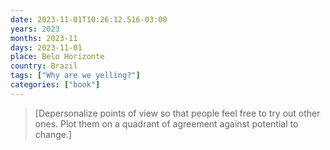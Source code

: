 ```yaml
---
date: 2023-11-01T10:26:12.516-03:00
years: 2023
months: 2023-11
days: 2023-11-01
place: Belo Horizonte
country: Brazil
tags: ["Why are we yelling?"]
categories: ["book"]
---
```

> [Depersonalize points of view so that people feel free to try out other ones. Plot them on a quadrant of agreement against potential to change.]
